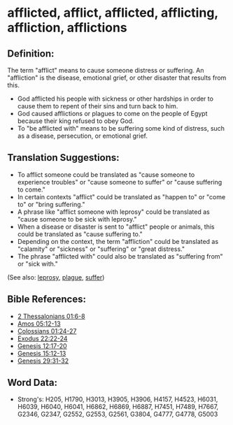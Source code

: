 # afflicted, afflict, afflicted, afflicting, affliction, afflictions #

## Definition: ##

The term "afflict" means to cause someone distress or suffering. An "affliction" is the disease, emotional grief, or other disaster that results from this.

* God afflicted his people with sickness or other hardships in order to cause them to repent of their sins and turn back to him.
* God caused afflictions or plagues to come on the people of Egypt because their king refused to obey God.
* To "be afflicted with" means to be suffering some kind of distress, such as a disease, persecution, or emotional grief.

## Translation Suggestions: ##

* To afflict someone could be translated as "cause someone to experience troubles" or "cause someone to suffer" or "cause suffering to come."
* In certain contexts "afflict" could be translated as "happen to" or "come to" or "bring suffering."
* A phrase like "afflict someone with leprosy" could be translated as "cause someone to be sick with leprosy."
* When a disease or disaster is sent to "afflict" people or animals, this could be translated as "cause suffering to."
* Depending on the context, the term "affliction" could be translated as "calamity" or "sickness" or "suffering" or "great distress."
* The phrase "afflicted with" could also be translated as "suffering from" or "sick with."

(See also: [leprosy](../other/leprosy.md), [plague](../other/plague.md), [suffer](../other/suffer.md))

## Bible References: ##

* [2 Thessalonians 01:6-8](rc://en/tn/help/2th/01/06)
* [Amos 05:12-13](rc://en/tn/help/amo/05/12)
* [Colossians 01:24-27](rc://en/tn/help/col/01/24)
* [Exodus 22:22-24](rc://en/tn/help/exo/22/22)
* [Genesis 12:17-20](rc://en/tn/help/gen/12/17)
* [Genesis 15:12-13](rc://en/tn/help/gen/15/12)
* [Genesis 29:31-32](rc://en/tn/help/gen/29/31)

## Word Data: ##

* Strong's: H205, H1790, H3013, H3905, H3906, H4157, H4523, H6031, H6039, H6040, H6041, H6862, H6869, H6887, H7451, H7489, H7667, G2346, G2347, G2552, G2553, G2561, G3804, G4777, G4778, G5003
